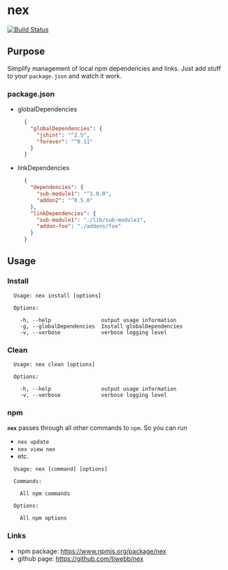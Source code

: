 # nex

[![Build Status](https://travis-ci.org/tjwebb/nex.png)](https://travis-ci.org/tjwebb/nex)

## Purpose

Simplify management of local npm dependencies and links. Just add stuff to your `package.json` and watch it work.

### package.json
- globalDependencies

  ```json
    {
      "globalDependencies": {
        "jshint": "^2.5",
        "forever": "^0.11"
      }
    }
  ```

- linkDependencies

  ```json
    {
      "dependencies": {
        "sub-module1": "^1.0.0",
        "addon2": "^0.5.0"
      },
      "linkDependencies": {
        "sub-module1": "./lib/sub-module1",
        "addon-foo": "./addons/foo"
      }
    }
  ```

## Usage

### Install
```
  Usage: nex install [options]

  Options:

    -h, --help                output usage information
    -g, --globalDependencies  Install globalDependencies
    -v, --verbose             verbose logging level
```

### Clean

```
  Usage: nex clean [options]

  Options:

    -h, --help                output usage information
    -v, --verbose             verbose logging level
```


### npm 
**`nex`** passes through all other commands to `npm`. So you can run
- `nex update`
- `nex view nex`
- etc.

```
  Usage: nex [command] [options]

  Commands:

    All npm commands

  Options:
    
    All npm options

```

### Links
- npm package: <https://www.npmjs.org/package/nex>
- github page: <https://github.com/tjwebb/nex>
